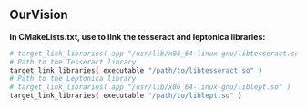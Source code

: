 ## OurVision

**In CMakeLists.txt, use to link the tesseract and leptonica libraries:**

```bash
# target_link_libraries( app "/usr/lib/x86_64-linux-gnu/libtesseract.so" )
# Path to the Tesseract library
target_link_libraries( executable "/path/to/libtesseract.so" ) 
# Path to the Leptonica library
# target_link_libraries( app "/usr/lib/x86_64-linux-gnu/liblept.so" )
target_link_libraries( executable "/path/to/liblept.so" )
```
